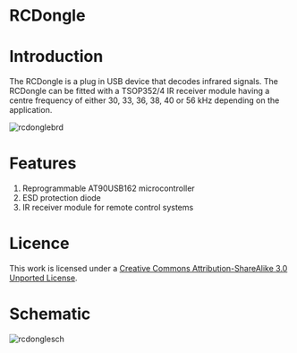 RCDongle
=========
Introduction
============
The RCDongle is a plug in USB device that decodes infrared signals. The RCDongle can be fitted with a TSOP352/4 IR receiver module having a centre frequency of either 30, 33, 36, 38, 40 or 56 kHz depending on the application.

![rcdonglebrd](https://f.cloud.github.com/assets/5130298/890038/74571218-fa2b-11e2-97b7-1ce028e694cc.PNG)

Features
========
1. Reprogrammable AT90USB162 microcontroller
2. ESD protection diode
3. IR receiver module for remote control systems

Licence
=======
This work is licensed under a [Creative Commons Attribution-ShareAlike 3.0 Unported License](http://www.creativecommons.org/licenses/by-sa/3.0).

Schematic
=========
![rcdonglesch](https://f.cloud.github.com/assets/5130298/890019/2422d372-fa2b-11e2-840f-1f7ec6c39908.png)
